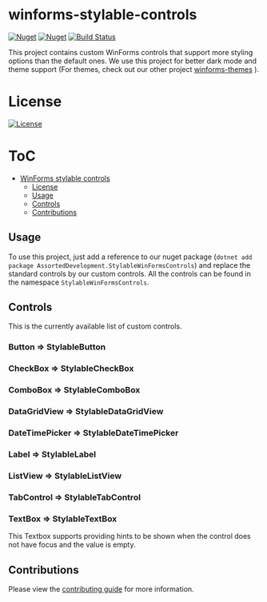 # winforms-stylable-controls

[![Nuget](https://img.shields.io/nuget/v/AssortedDevelopment.StylableWinFormsControls)](https://www.nuget.org/packages/AssortedDevelopment.StylableWinFormsControls)
[![Nuget](https://img.shields.io/nuget/dt/AssortedDevelopment.StylableWinFormsControls)](https://www.nuget.org/packages/AssortedDevelopment.StylableWinFormsControls)
[![Build Status](https://github.com/Assorted-Development/winforms-stylable-controls/actions/workflows/prerelease.yml/badge.svg)](https://github.com/Assorted-Development/winforms-stylable-controls/actions/workflows/prerelease.yml)

This project contains custom WinForms controls that support more styling options than the default ones. We use this project for better dark mode and theme support (For themes, check out our other project [winforms-themes](https://github.com/Assorted-Development/winforms-themes) ).

# License
[![License](https://img.shields.io/badge/License-Apache%202.0-blue.svg)](https://opensource.org/licenses/Apache-2.0)

# ToC
* [WinForms stylable controls](#winforms-stylable-controls)
  * [License](#license)
  * [Usage](#usage)
  * [Controls](#controls)
  * [Contributions](#contributions)

## Usage
To use this project, just add a reference to our nuget package (`dotnet add package AssortedDevelopment.StylableWinFormsControls`) and replace the standard controls by our custom controls. All the controls can be found in the namespace `StylableWinFormsControls`.

## Controls
This is the currently available list of custom controls.

### Button => StylableButton

### CheckBox => StylableCheckBox

### ComboBox => StylableComboBox

### DataGridView => StylableDataGridView

### DateTimePicker => StylableDateTimePicker

### Label => StylableLabel

### ListView => StylableListView

### TabControl => StylableTabControl

### TextBox => StylableTextBox
This Textbox supports providing hints to be shown when the control does not have focus and the value is empty.

## Contributions

Please view the [contributing guide](/CONTRIBUTING.md) for more information.
